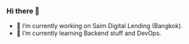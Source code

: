 ### Hi there 👋

- 🔭 I’m currently working on Saim Digital Lending (Bangkok).
- 🌱 I’m currently learning Backend stuff and DevOps.
